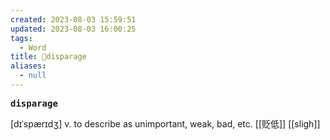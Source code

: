 ```yaml
---
created: 2023-08-03 15:59:51
updated: 2023-08-03 16:00:25
tags:
  - Word
title: 📖disparage
aliases:
  - null
---
```


<pre><strong>disparage</strong></pre>
[dɪˈspærɪdʒ]
v. to describe as unimportant, weak, bad, etc. [[贬低]]
[[sligh]]
